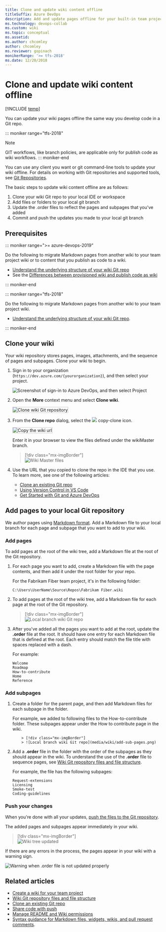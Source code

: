 ```yaml
---
title: Clone and update wiki content offline 
titleSuffix: Azure DevOps 
description: Add and update pages offline for your built-in team project wiki in Azure DevOps 
ms.technology: devops-collab
ms.custom: wiki
ms.topic: conceptual
ms.assetid:
ms.author: chcomley
author: chcomley
ms.reviewer: gopinach
monikerRange: '>= tfs-2018'
ms.date: 12/20/2018  
---
```


# Clone and update wiki content offline

[!INCLUDE [temp](../../includes/version-vsts-tfs-2018.md)]

You can update your wiki pages offline the same way you develop code in a Git repo.

::: moniker range="tfs-2018"

> [!NOTE]  
> GIT workflows, like branch policies, are applicable only for publish code as wiki workflows.
> ::: moniker-end

You can use any client you want or git command-line tools to update your wiki offline. For details on working with Git repositories and supported tools, see [Git Repositories](../../repos/git/index.yml).

The basic steps to update wiki content offline are as follows:

1.  Clone your wiki Git repo to your local IDE or workspace
2.  Add files or folders to your local git branch
3.  Update the .order files to reflect the pages and subpages that you've added
4.  Commit and push the updates you made to your local git branch

## Prerequisites

::: moniker range=">= azure-devops-2019"

Do the following to migrate Markdown pages from another wiki to your team project wiki or to content that you publish as code to a wiki.

- [Understand the underlying structure of your wiki Git repo](wiki-file-structure.md)
- See the [Differences between provisioned wiki and publish code as wiki](provisioned-vs-published-wiki.md)

::: moniker-end

::: moniker range="tfs-2018"

Do the following to migrate Markdown pages from another wiki to your team project wiki.

- [Understand the underlying structure of your wiki Git repo](wiki-file-structure.md).

::: moniker-end

<a id="edit-wiki-offline"></a>

## Clone your wiki

Your wiki repository stores pages, images, attachments, and the sequence of pages and subpages. Clone your wiki to begin.

1.  Sign in to your organization (`https://dev.azure.com/{yourorganization}`), and then select your project.

    ![Screenshot of sign-in to Azure DevOps, and then select Project](media/wiki/sign-in-to-azure-devops-select-project.png)

2.  Open the **More** context menu and select **Clone wiki**.

    <img src="media/wiki/clone-wiki.png" alt="Clone wiki Git repository" style="border: 1px solid #C3C3C3;" />

3.  From the **Clone repo** dialog, select the ![ ](../../media/icons/copy-clone-icon.png) copy-clone icon.

    <img src="media/wiki/clone-wiki-dialog.png" alt="Copy the wiki url" style="border: 1px solid #C3C3C3;" />

    Enter it in your browser to view the files defined under the wikiMaster branch.

    > [!div class="mx-imgBorder"]  
    > ![Wiki Master files](media/wiki/work-offline-wikiMaster-files.png)

4.  Use the URL that you copied to clone the repo in the IDE that you use. To learn more, see one of the following articles:
    - [Clone an existing Git repo](../../repos/git/clone.md)
    - [Using Version Control in VS Code](https://code.visualstudio.com/docs/editor/versioncontrol)
    - [Get Started with Git and Azure DevOps](../../repos/git/gitquickstart.md?view=azure-devops&tabs=visual-studio)

## Add pages to your local Git repository

We author pages using [Markdown format](../../reference/markdown-guidance.md). Add a Markdown file to your local branch for each page and subpage that you want to add to your wiki.

### Add pages

To add pages at the root of the wiki tree, add a Markdown file at the root of the Git repository.

1.  For each page you want to add, create a Markdown file with the page contents, and then add it under the root folder for your repo.

    For the Fabrikam Fiber team project, it's in the following folder:

    `C:\Users\UserName\Source\Repos\Fabrikam Fiber.wiki`

2.  To add pages at the root of the wiki tree, add a Markdown file for each page at the root of the Git repository.

    > [!div class="mx-imgBorder"]  
    > ![Local branch wiki Git repo](media/wiki/add-pages.png)

3.  After you've added all the pages you want to add at the root, update the **.order** file at the root. It should have one entry for each Markdown file that is defined at the root. Each entry should match the file title with spaces replaced with a dash.

    For example:

    ```
    Welcome
    Roadmap
    How-to-contribute
    Home
    Reference
    ```

### Add subpages

1.  Create a folder for the parent page, and then add Markdown files for each subpage in the folder.

    For example, we added to following files to the How-to-contribute folder. These subpages appear under the How to contribute page in the wiki.

        	> [!div class="mx-imgBorder"]
        	> ![Local branch wiki Git repo](media/wiki/add-sub-pages.png)

2.  Add a **.order** file in the folder with the order of the subpages as they should appear in the wiki. To understand the use of the **.order** file to sequence pages, see [Wiki Git repository files and file structure](wiki-file-structure.md).

    For example, the file has the following subpages:

    ```
    Request-extensions
    Licensing
    Smoke-test
    Coding-guidelines
    ```

### Push your changes

When you're done with all your updates, [push the files to the Git repository](../../repos/git/pushing.md).

The added pages and subpages appear immediately in your wiki.

> [!div class="mx-imgBorder"]  
> ![Wiki tree updated](media/wiki/wiki-tree-updated-offline.png)

If there are any errors in the process, the pages appear in your wiki with a warning sign.

![Warning when .order file is not updated properly](media/wiki/wiki-offline-order-warning.png)

## Related articles

- [Create a wiki for your team project](wiki-create-repo.md)
- [Wiki Git repository files and file structure](wiki-file-structure.md)
- [Clone an existing Git repo](../../repos/git/clone.md)
- [Share code with push](../../repos/git/pushing.md)
- [Manage README and Wiki permissions](manage-readme-wiki-permissions.md)
- [Syntax guidance for Markdown files, widgets, wikis, and pull request comments](../../reference/markdown-guidance.md).

<!---

<img src="media/wiki/wiki-repo-struct.png" alt="Wiki Git repository structure" style="border: 1px solid #C3C3C3;" />

<img src="media/wiki/wiki-offline-add-page.png" alt="Add page to wiki Git repo" style="border: 1px solid #C3C3C3;" />

	<img src="media/wiki/wiki-offline-update-order-subpages.png" alt="Update .ORDER file with the order of the sub-pages in the Git repo" style="border: 1px solid #C3C3C3;" />

	<img src="media/wiki/wiki-offline-updated.png" alt="Wiki pages appear after updating the pages offline" style="border: 1px solid #C3C3C3;" />

In the web portal, you can view the repo files based on the following URL:
::: moniker range=">= azure-devops-2019"
	`https://*AccountName*.visualstudio.com/DefaultCollection/*ProjectName*/_git/*ProjectName*.wiki`
::: moniker-end
::: moniker range=">= tfs-2018"
	`https://*ServerName*/DefaultCollection/*ProjectName*/_git/*ProjectName*.wiki`
::: moniker-end

1. Clone your wiki Git repo to your local IDE or workspace
2. Create a local git branch based on your wikiMaster branch
3. Add files or folders to your local git branch
4. Update the .ORDER file(s) to reflect the pages and subpages you've added
5. Commit and push the updates you made to your local git branch
6. Create a pull request to merge your changes to the wikiMaster branch
7. Approve the changes to complete the pull request.

While that's a lot of steps, the main steps that are specific to updating a wiki is step 3. The rest follow the standard steps for updating a Git repo.

-->
